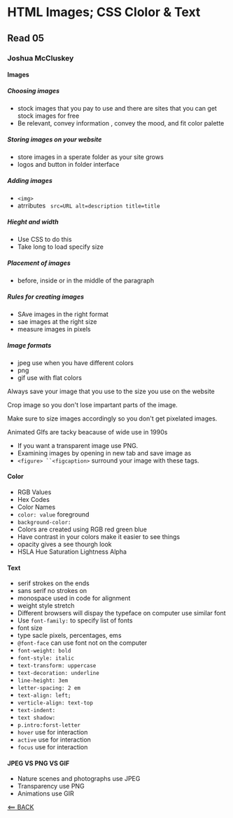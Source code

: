 # HTML Images; CSS Clolor & Text

## Read 05

### Joshua McCluskey

#### Images

##### Choosing images

- stock images that you pay to use and there are sites that you can get stock images for free
- Be relevant, convey information , convey the mood, and fit color palette
  
##### Storing images on your website

- store images in a sperate folder as your site grows
- logos and button in folder interface
  
##### Adding images

- `<img>`
- atrributes ` src=URL alt=description title=title`

##### Hieght and width

- Use CSS to do this 
- Take long to load specify size
  
##### Placement of images

- before, inside or in the middle of the paragraph
  
##### Rules for creating images

- SAve images in the right format
- sae images at the right size
- measure images in pixels

##### Image formats

- jpeg use when you have different colors
- png
- gif use with flat colors

Always save your image that you use to the size you use on the website

Crop image so you don't lose impartant parts of the image.

Make sure to size images accordingly so you don't get pixelated images.

Animated GIfs are tacky beacause of wide use in 1990s

- If you want a transparent image use PNG.
- Examining images by opening in new tab and save image as
- `<figure> ``<figcaption>` surround your image with these tags.

#### Color

- RGB Values
- Hex Codes
- Color Names
- `color: value` foreground
- `background-color:`
- Colors are created using RGB red green blue
- Have contrast in your colors make it easier to see things
- opacity gives a see thourgh look
- HSLA Hue Saturation Lightness Alpha


#### Text

- serif strokes on the ends
- sans serif no strokes on
- monospace used in code for alignment
- weight style stretch
- Different browsers will dispay the typeface on computer use similar font
- Use `font-family:` to specify list of fonts
- font size
- type sacle pixels, percentages, ems
- `@font-face` can use font not on the computer
- `font-weight: bold`
- `font-style: italic`
- `text-transform: uppercase`
- `text-decoration: underline`
- `line-height: 3em`
- `letter-spacing: 2 em`
- `text-align: left;`
- `verticle-align: text-top`
- `text-indent:`
- `text shadow:`
- `p.intro:forst-letter`
- `hover` use for interaction
- `active` use for interaction
- `focus` use for interaction

#### JPEG VS PNG VS GIF

  - Nature scenes and photographs use JPEG
  - Transparency use PNG
  - Animations use GIR 


[<== BACK](../README.md)
